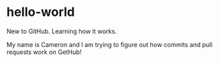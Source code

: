 # hello-world
New to GitHub. Learning how it works. 

My name is Cameron and I am trying to figure out how commits and pull requests work on GetHub!
